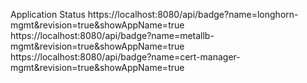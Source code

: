 Application Status
https://localhost:8080/api/badge?name=longhorn-mgmt&revision=true&showAppName=true
https://localhost:8080/api/badge?name=metallb-mgmt&revision=true&showAppName=true
https://localhost:8080/api/badge?name=cert-manager-mgmt&revision=true&showAppName=true